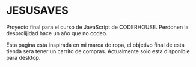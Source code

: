 # JESUSAVES


Proyecto final para el curso de JavaScript de CODERHOUSE. Perdonen la desprolijidad hace un año que no codeo. 

Esta pagina esta inspirada en mi marca de ropa, el objetivo final de esta tienda sera tener un carrito de compras. Actualmente solo esta disponible para desktop. 
